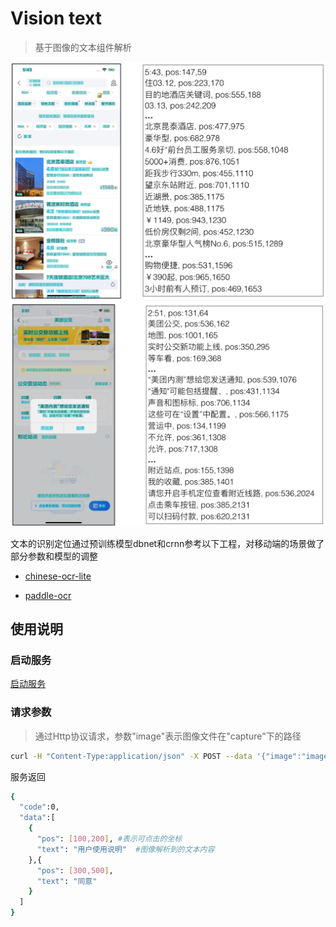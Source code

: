 # Vision text

> 基于图像的文本组件解析


<img width="600" src="../image/vision_text_1.png"/>

<img width="600" src="../image/vision_text_2.png"/>

文本的识别定位通过预训练模型dbnet和crnn参考以下工程，对移动端的场景做了部分参数和模型的调整

- [chinese-ocr-lite](https://github.com/ouyanghuiyu/chineseocr_lite)

- [paddle-ocr](https://github.com/PaddlePaddle/PaddleOCR)


## 使用说明

### 启动服务

 [启动服务](container_service.md)

### 请求参数

> 通过Http协议请求，参数"image"表示图像文件在"capture"下的路径
```bash
curl -H "Content-Type:application/json" -X POST --data '{"image":"image_1.png"}' http://localhost:9092/vision/text
```
服务返回
```bash
{
  "code":0, 
  "data":[
    {
      "pos": [100,200], #表示可点击的坐标
      "text": "用户使用说明"  #图像解析到的文本内容
    },{
      "pos": [300,500],
      "text": "同意"
    }
  ]
}
```

